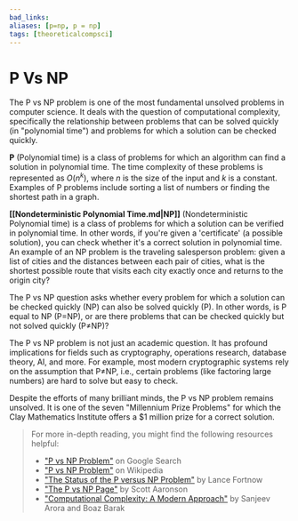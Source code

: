 ```yaml
---
bad_links: 
aliases: [p=np, p = np]
tags: [theoreticalcompsci]
---
```

# P Vs NP

The P vs NP problem is one of the most fundamental unsolved problems in computer science. It deals with the question of computational complexity, specifically the relationship between problems that can be solved quickly (in "polynomial time") and problems for which a solution can be checked quickly.

**P** (Polynomial time) is a class of problems for which an algorithm can find a solution in polynomial time. The time complexity of these problems is represented as $O(n^k)$, where $n$ is the size of the input and $k$ is a constant. Examples of P problems include sorting a list of numbers or finding the shortest path in a graph.

**[[Nondeterministic Polynomial Time.md|NP]]** (Nondeterministic Polynomial time) is a class of problems for which a solution can be verified in polynomial time. In other words, if you're given a 'certificate' (a possible solution), you can check whether it's a correct solution in polynomial time. An example of an NP problem is the traveling salesperson problem: given a list of cities and the distances between each pair of cities, what is the shortest possible route that visits each city exactly once and returns to the origin city?

The P vs NP question asks whether every problem for which a solution can be checked quickly (NP) can also be solved quickly (P). In other words, is P equal to NP (P=NP), or are there problems that can be checked quickly but not solved quickly (P≠NP)?

The P vs NP problem is not just an academic question. It has profound implications for fields such as cryptography, operations research, database theory, AI, and more. For example, most modern cryptographic systems rely on the assumption that P≠NP, i.e., certain problems (like factoring large numbers) are hard to solve but easy to check.

Despite the efforts of many brilliant minds, the P vs NP problem remains unsolved. It is one of the seven "Millennium Prize Problems" for which the Clay Mathematics Institute offers a $1 million prize for a correct solution.

> For more in-depth reading, you might find the following resources helpful:
> - ["P vs NP Problem"](https://www.google.com/search?q=P+vs+NP+Problem) on Google Search
> - ["P vs NP Problem"](https://en.wikipedia.org/wiki/P_versus_NP_problem) on Wikipedia
> - ["The Status of the P versus NP Problem"](https://www.google.com/search?q=The+Status+of+the+P+versus+NP+Problem) by Lance Fortnow
> - ["The P vs NP Page"](https://www.google.com/search?q=The+P+vs+NP+Page) by Scott Aaronson
> - ["Computational Complexity: A Modern Approach"](https://www.google.com/search?q=Computational+Complexity%3A+A+Modern+Approach) by Sanjeev Arora and Boaz Barak
